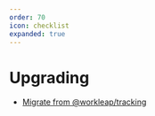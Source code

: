 ```yaml
---
order: 70
icon: checklist
expanded: true
---
```


# Upgrading

- [Migrate from @workleap/tracking](./migrate-to-v1.0.md)

